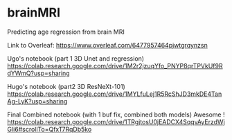 # brainMRI
Predicting age regression from brain MRI

Link to Overleaf: 
https://www.overleaf.com/6477957464pjwtgrqynzsn


Ugo's notebook (part 1 3D Unet and regression)
https://colab.research.google.com/drive/1M2r2jzuqYfo_PNYP8qrTPVkUf9RdYWmQ?usp=sharing

Hugo's notebook (part2 3D ResNeXt-101) 
https://colab.research.google.com/drive/1MYLfuLej1R5RcShJD3mkDE4TanAg-LyK?usp=sharing

Final Combined notebook (with 1 buf fix, combined both models) Awesome !
https://colab.research.google.com/drive/1TRgjtosU0jEADCX4SqqvAyErzdWjGli6#scrollTo=QfxT7RqDb5ko
